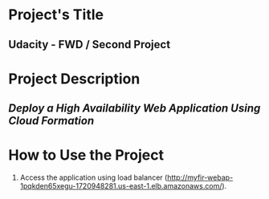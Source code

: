 # Project's Title
## Udacity - FWD / Second Project

# Project Description
## *Deploy a High Availability Web Application Using Cloud Formation*

# How to Use the Project
1. Access the application using load balancer (http://myfir-webap-1pqkden65xegu-1720948281.us-east-1.elb.amazonaws.com/).
